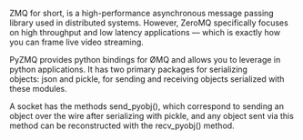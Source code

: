ZMQ for short, is a high-performance asynchronous message passing library used in distributed systems.
However, ZeroMQ specifically focuses on high throughput and low latency applications — which is exactly how you can frame live video streaming.

PyZMQ provides python bindings for ØMQ and allows you to leverage in python applications. It has two primary packages for serializing objects: json and pickle, for sending and receiving objects serialized with these modules. 

A socket has the methods send_pyobj(), which correspond to sending an object over the wire after serializing with pickle, and any object sent via this method can be reconstructed with the recv_pyobj() method.
